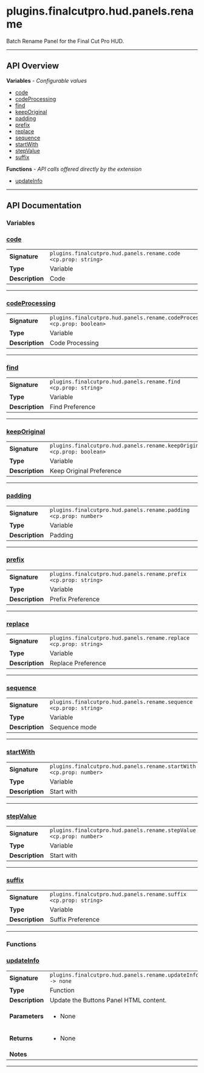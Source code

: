 # plugins.finalcutpro.hud.panels.rename

Batch Rename Panel for the Final Cut Pro HUD.

---

## API Overview
**Variables** - _Configurable values_
 * [code](#code)
 * [codeProcessing](#codeprocessing)
 * [find](#find)
 * [keepOriginal](#keeporiginal)
 * [padding](#padding)
 * [prefix](#prefix)
 * [replace](#replace)
 * [sequence](#sequence)
 * [startWith](#startwith)
 * [stepValue](#stepvalue)
 * [suffix](#suffix)

**Functions** - _API calls offered directly by the extension_
 * [updateInfo](#updateinfo)


---

## API Documentation

### Variables


### [code](#code)

|                                             |                                                                                     |
| --------------------------------------------|-------------------------------------------------------------------------------------|
| **Signature**                               | `plugins.finalcutpro.hud.panels.rename.code <cp.prop: string>`                                                                    |
| **Type**                                    | Variable                                                                     |
| **Description**                             | Code                                                                     |

---

### [codeProcessing](#codeprocessing)

|                                             |                                                                                     |
| --------------------------------------------|-------------------------------------------------------------------------------------|
| **Signature**                               | `plugins.finalcutpro.hud.panels.rename.codeProcessing <cp.prop: boolean>`                                                                    |
| **Type**                                    | Variable                                                                     |
| **Description**                             | Code Processing                                                                     |

---

### [find](#find)

|                                             |                                                                                     |
| --------------------------------------------|-------------------------------------------------------------------------------------|
| **Signature**                               | `plugins.finalcutpro.hud.panels.rename.find <cp.prop: string>`                                                                    |
| **Type**                                    | Variable                                                                     |
| **Description**                             | Find Preference                                                                     |

---

### [keepOriginal](#keeporiginal)

|                                             |                                                                                     |
| --------------------------------------------|-------------------------------------------------------------------------------------|
| **Signature**                               | `plugins.finalcutpro.hud.panels.rename.keepOriginal <cp.prop: boolean>`                                                                    |
| **Type**                                    | Variable                                                                     |
| **Description**                             | Keep Original Preference                                                                     |

---

### [padding](#padding)

|                                             |                                                                                     |
| --------------------------------------------|-------------------------------------------------------------------------------------|
| **Signature**                               | `plugins.finalcutpro.hud.panels.rename.padding <cp.prop: number>`                                                                    |
| **Type**                                    | Variable                                                                     |
| **Description**                             | Padding                                                                     |

---

### [prefix](#prefix)

|                                             |                                                                                     |
| --------------------------------------------|-------------------------------------------------------------------------------------|
| **Signature**                               | `plugins.finalcutpro.hud.panels.rename.prefix <cp.prop: string>`                                                                    |
| **Type**                                    | Variable                                                                     |
| **Description**                             | Prefix Preference                                                                     |

---

### [replace](#replace)

|                                             |                                                                                     |
| --------------------------------------------|-------------------------------------------------------------------------------------|
| **Signature**                               | `plugins.finalcutpro.hud.panels.rename.replace <cp.prop: string>`                                                                    |
| **Type**                                    | Variable                                                                     |
| **Description**                             | Replace Preference                                                                     |

---

### [sequence](#sequence)

|                                             |                                                                                     |
| --------------------------------------------|-------------------------------------------------------------------------------------|
| **Signature**                               | `plugins.finalcutpro.hud.panels.rename.sequence <cp.prop: string>`                                                                    |
| **Type**                                    | Variable                                                                     |
| **Description**                             | Sequence mode                                                                     |

---

### [startWith](#startwith)

|                                             |                                                                                     |
| --------------------------------------------|-------------------------------------------------------------------------------------|
| **Signature**                               | `plugins.finalcutpro.hud.panels.rename.startWith <cp.prop: number>`                                                                    |
| **Type**                                    | Variable                                                                     |
| **Description**                             | Start with                                                                     |

---

### [stepValue](#stepvalue)

|                                             |                                                                                     |
| --------------------------------------------|-------------------------------------------------------------------------------------|
| **Signature**                               | `plugins.finalcutpro.hud.panels.rename.stepValue <cp.prop: number>`                                                                    |
| **Type**                                    | Variable                                                                     |
| **Description**                             | Start with                                                                     |

---

### [suffix](#suffix)

|                                             |                                                                                     |
| --------------------------------------------|-------------------------------------------------------------------------------------|
| **Signature**                               | `plugins.finalcutpro.hud.panels.rename.suffix <cp.prop: string>`                                                                    |
| **Type**                                    | Variable                                                                     |
| **Description**                             | Suffix Preference                                                                     |

---
### Functions


### [updateInfo](#updateinfo)

|                                             |                                                                                     |
| --------------------------------------------|-------------------------------------------------------------------------------------|
| **Signature**                               | `plugins.finalcutpro.hud.panels.rename.updateInfo() -> none`                                                                    |
| **Type**                                    | Function                                                                     |
| **Description**                             | Update the Buttons Panel HTML content.                                                                     |
| **Parameters**                              | <ul><li>None</li></ul> |
| **Returns**                                 | <ul><li>None</li></ul>          |
| **Notes**                                   | <ul></ul>                |

---
